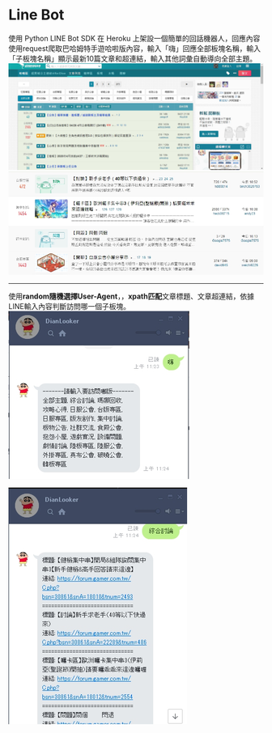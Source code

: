 # Line Bot 

使用 Python LINE Bot SDK 在 Heroku 上架設一個簡單的回話機器人，回應內容使用request爬取巴哈姆特手遊哈啦版內容，輸入「嗨」回應全部板塊名稱，輸入「子板塊名稱」顯示最新10篇文章和超連結，輸入其他詞彙自動導向全部主題。
![image](https://github.com/dian0624/LineBot/blob/master/image/1587963684187.jpg)
![image](https://github.com/dian0624/LineBot/blob/master/image/1587963712512.jpg)

-----------------------------------------------------------------------------------

使用**random隨機選擇User-Agent**，，**xpath匹配**文章標題、文章超連結，依據LINE輸入內容判斷訪問哪一個子板塊。
![image](https://github.com/dian0624/LineBot/blob/master/image/1587964076009.jpg)

![image](https://github.com/dian0624/LineBot/blob/master/image/1587964089233.jpg)

